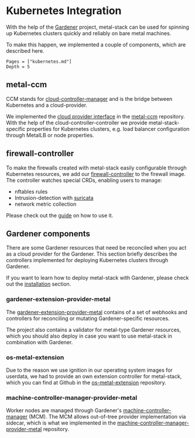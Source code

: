 # Kubernetes Integration

With the help of the [Gardener](https://gardener.cloud/) project, metal-stack can be used for spinning up Kubernetes clusters quickly and reliably on bare metal machines.

To make this happen, we implemented a couple of components, which are described here.

```@contents
Pages = ["kubernetes.md"]
Depth = 5
```

## metal-ccm

CCM stands for [cloud-controller-manager](https://kubernetes.io/docs/concepts/architecture/cloud-controller/) and is the bridge between Kubernetes and a cloud-provider.

We implemented the [cloud provider interface](https://github.com/kubernetes/cloud-provider/blob/master/cloud.go) in the [metal-ccm](https://github.com/metal-stack/metal-ccm) repository. With the help of the cloud-controller-controller we provide metal-stack-specific properties for Kubernetes clusters, e.g. load balancer configuration through MetalLB or node properties.

## firewall-controller

To make the firewalls created with metal-stack easily configurable through Kubernetes resources, we add our [firewall-controller](https://github.com/metal-stack/firewall-controller) to the firewall image. The controller watches special CRDs, enabling users to manage:

- nftables rules
- Intrusion-detection with [suricata](https://suricata.io/)
- network metric collection

Please check out the [guide](../external/firewall-controller/README.md) on how to use it.

## Gardener components

There are some Gardener resources that need be reconciled when you act as a cloud provider for the Gardener. This section briefly describes the controllers implemented for deploying Kubernetes clusters through Gardener.

If you want to learn how to deploy metal-stack with Gardener, please check out the [installation](../installation/deployment.md#Gardener-with-metal-stack-1) section.

### gardener-extension-provider-metal

The [gardener-extension-provider-metal](https://github.com/metal-stack/gardener-extension-provider-metal) contains of a set of webhooks and controllers for reconciling or mutating Gardener-specific resources.

The project also contains a validator for metal-type Gardener resources, which you should also deploy in case you want to use metal-stack in combination with Gardener.

### os-metal-extension

Due to the reason we use ignition in our operating system images for userdata, we had to provide an own extension controller for metal-stack, which you can find at Github in the [os-metal-extension](https://github.com/metal-stack/os-metal-extension) repository.

### machine-controller-manager-provider-metal

Worker nodes are managed through Gardener's [machine-controller-manager](https://github.com/gardener/machine-controller-manager) (MCM). The MCM allows out-of-tree provider implementation via sidecar, which is what we implemented in the [machine-controller-manager-provider-metal](https://github.com/metal-stack/machine-controller-manager-provider-metal) repository.
